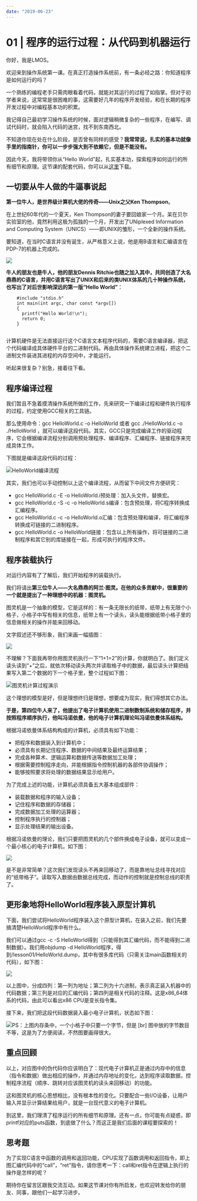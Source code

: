 ```yaml
---
date: "2019-06-23"
---  
```

      
# 01 | 程序的运行过程：从代码到机器运行
你好，我是LMOS。

欢迎来到操作系统第一课。在真正打造操作系统前，有一条必经之路：你知道程序是如何运行的吗？

一个熟练的编程老手只需肉眼看着代码，就能对其运行的过程了如指掌。但对于初学者来说，这常常是很困难的事，这需要好几年的程序开发经验，和在长期的程序开发过程中对编程基本功的积累。

我记得自己最初学习操作系统的时候，面对逻辑稍微复杂的一些程序，在编写、调试代码时，就会陷入代码的迷宫，找不到东南西北。

不知道你现在处在什么阶段，是否曾有同样的感受？**我常常说，扎实的基本功就像手里的指南针，你可以一步步强大到不依赖它，但是不能没有。**

因此今天，我将带领你从“Hello World”起，扎实基本功，探索程序如何运行的所有细节和原理。这节课的配套代码，你可以从[这里](https://gitee.com/lmos/cosmos/tree/master/lesson01/HelloWorld)下载。

## 一切要从牛人做的牛逼事说起

**第一位牛人，是世界级计算机大佬的传奇——Unix之父Ken Thompson**。

在上世纪60年代的一个夏天，Ken Thompson的妻子要回娘家一个月。呆在贝尔实验室的他，竟然利用这极为孤独的一个月，开发出了UNiplexed Information and Computing System（UNICS）——即UNIX的雏形，一个全新的操作系统。

<!-- [[[read_end]]] -->

要知道，在当时C语言并没有诞生，从严格意义上说，他是用B语言和汇编语言在PDP-7的机器上完成的。

![](/images/操作系统实战45讲/02.尝尝鲜从一个Hello到另一个Hello/resourceimage4156418b94aed8aab2abf6538a103d9f2856.png)

**牛人的朋友也是牛人，他的朋友Dennis Ritchie也随之加入其中，共同创造了大名鼎鼎的C语言，并用C语言写出了UNIX和后来的类UNIX体系的几十种操作系统，也写出了对后世影响深远的第一版“Hello World”**：

```
    #include "stdio.h"
    int main(int argc, char const *argv[])
    {
      printf("Hello World!\n");
      return 0;
    }
    

```

计算机硬件是无法直接运行这个C语言文本程序代码的，需要C语言编译器，把这个代码编译成具体硬件平台的二进制代码。再由具体操作系统建立进程，把这个二进制文件装进其进程的内存空间中，才能运行。

听起来很复杂？别急，接着往下看。

## 程序编译过程

我们暂且不急着摸清操作系统所做的工作，先来研究一下编译过程和硬件执行程序的过程，约定使用GCC相关的工具链。

那么使用命令：gcc HelloWorld.c \-o HelloWorld 或者 gcc ./HelloWorld.c \-o ./HelloWorld ，就可以编译这段代码。其实，GCC只是完成编译工作的驱动程序，它会根据编译流程分别调用预处理程序、编译程序、汇编程序、链接程序来完成具体工作。

下图就是编译这段代码的过程：

![](/images/操作系统实战45讲/02.尝尝鲜从一个Hello到另一个Hello/resourceimagef24af2b10135ed52436888a793327e4d5a4a.jpg "HelloWorld编译流程")

其实，我们也可以手动控制以上这个编译流程，从而留下中间文件方便研究：

* gcc HelloWorld.c -E -o HelloWorld.i预处理：加入头文件，替换宏。
* gcc HelloWorld.c -S -c -o HelloWorld.s编译：包含预处理，将C程序转换成汇编程序。
* gcc HelloWorld.c -c -o HelloWorld.o汇编：包含预处理和编译，将汇编程序转换成可链接的二进制程序。
* gcc HelloWorld.c -o HelloWorld链接：包含以上所有操作，将可链接的二进制程序和其它别的库链接在一起，形成可执行的程序文件。

## 程序装载执行

对运行内容有了了解后，我们开始程序的装载执行。

我们将请出**第三位牛人——大名鼎鼎的阿兰·图灵。在他的众多贡献中，很重要的一个就是提出了一种理想中的机器：图灵机。**

图灵机是一个抽象的模型，它是这样的：有一条无限长的纸带，纸带上有无限个小格子，小格子中写有相关的信息，纸带上有一个读头，读头能根据纸带小格子里的信息做相关的操作并能来回移动。

文字叙述还不够形象，我们来画一幅插图：

![](/images/操作系统实战45讲/02.尝尝鲜从一个Hello到另一个Hello/resourceimage697d6914497643dbb0aaefffc32b865dcf7d.png)

不理解？下面我再带你用图灵机执行一下“1+1=2”的计算，你就明白了。我们定义读头读到“+”之后，就依次移动读头两次并读取格子中的数据，最后读头计算把结果写入第二个数据的下一个格子里，整个过程如下图：

![](/images/操作系统实战45讲/02.尝尝鲜从一个Hello到另一个Hello/resourceimage438743812abfe104d6885815825f07622e87.jpg "图灵机计算过程演示")

这个理想的模型是好，但是理想终归是理想，想要成为现实，我们得想其它办法。

**于是，第四位牛人来了，他提出了电子计算机使用二进制数制系统和储存程序，并按照程序顺序执行，他叫冯诺依曼，他的电子计算机理论叫冯诺依曼体系结构。**

根据冯诺依曼体系结构构成的计算机，必须具有如下功能：

* 把程序和数据装入到计算机中；
* 必须具有长期记住程序、数据的中间结果及最终运算结果；
* 完成各种算术、逻辑运算和数据传送等数据加工处理；
* 根据需要控制程序走向，并能根据指令控制机器的各部件协调操作；
* 能够按照要求将处理的数据结果显示给用户。

为了完成上述的功能，计算机必须具备五大基本组成部件：

* 装载数据和程序的输入设备；
* 记住程序和数据的存储器；
* 完成数据加工处理的运算器；
* 控制程序执行的控制器；
* 显示处理结果的输出设备。

根据冯诺依曼的理论，我们只要把图灵机的几个部件换成电子设备，就可以变成一个最小核心的电子计算机，如下图：

![](/images/操作系统实战45讲/02.尝尝鲜从一个Hello到另一个Hello/resourceimagebd26bde34df011c397yy42dc00fe6bd35226.jpg)

是不是非常简单？这次我们发现读头不再来回移动了，而是靠地址总线寻找对应的“纸带格子”。读取写入数据由数据总线完成，而动作的控制就是控制总线的职责了。

## 更形象地将HelloWorld程序装入原型计算机

下面，我们尝试将HelloWorld程序装入这个原型计算机，在装入之前，我们先要搞清楚HelloWorld程序中有什么。

我们可以通过gcc \-c \-S HelloWorld得到（只能得到其汇编代码，而不能得到二进制数据）。我们用objdump \-d HelloWorld程序，得到/lesson01/HelloWorld.dump，其中有很多库代码（只需关注main函数相关的代码），如下图：

![](/images/操作系统实战45讲/02.尝尝鲜从一个Hello到另一个Hello/resourceimage39143991a042107b90612122b14596c65614.jpeg)

以上图中，分成四列：第一列为地址；第二列为十六进制，表示真正装入机器中的代码数据；第三列是对应的汇编代码；第四列是相关代码的注释。这是x86\_64体系的代码，由此可以看出x86 CPU是变长指令集。

接下来，我们把这段代码数据装入最小电子计算机，状态如下图：

![](/images/操作系统实战45讲/02.尝尝鲜从一个Hello到另一个Hello/resourceimage5d6e5d4889e7bf20e670ee71cc9b6285c96e.jpg "PS：上图内存条中，一个小格子中只要一个字节，但是 [br] 图中放的字节数目不等，这是为了方便阅读，不然图要画得很大。")

## 重点回顾

以上，对应图中的伪代码你应该明白了：现代电子计算机正是通过内存中的信息（指令和数据）做出相应的操作，并通过内存地址的变化，达到程序读取数据，控制程序流程（顺序、跳转对应该图灵机的读头来回移动）的功能。

这和图灵机的核心思想相比，没有根本性的变化。只要配合一些I/O设备，让用户输入并显示计算结果给用户，就是一台现代意义的电子计算机。

到这里，我们理清了程序运行的所有细节和原理。还有一点，你可能有点疑惑，即printf对应的puts函数，到底做了什么？而这正是我们后面的课程要探索的！

## 思考题

为了实现C语言中函数的调用和返回功能，CPU实现了函数调用和返回指令，即上图汇编代码中的“call”，“ret”指令，请你思考一下：call和ret指令在逻辑上执行的操作是怎样的呢？

期待你在留言区跟我交流互动。如果这节课对你有所启发，也欢迎转发给你的朋友、同事，跟他们一起学习进步。